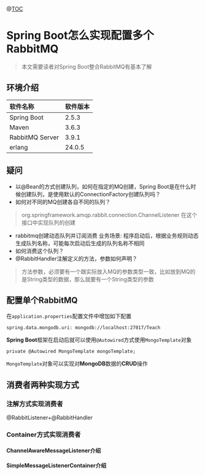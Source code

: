 @[TOC](目录)

# Spring Boot怎么实现配置多个RabbitMQ

> 本文需要读者对Spring Boot整合RabbitMQ有基本了解

## 环境介绍

|软件名称|软件版本|
|:--|:--|
|Spring Boot|2.5.3|
|Maven|3.6.3|
|RabbitMQ Server|3.9.1|
|erlang|24.0.5|

## 疑问

- 以@Bean的方式创建队列，如何在指定的MQ创建，Spring Boot是在什么时候创建队列，是使用默认的ConnectionFactory创建队列吗？
- 如何对不同的MQ创建各自不同的队列？
> org.springframework.amqp.rabbit.connection.ChannelListener
  在这个接口中实现队列的创建
- rabbitmq创建动态队列并订阅消费
业务场景: 程序启动后，根据业务规则动态生成队列名称，可能每次启动后生成的队列名称不相同
- 如何消费这个队列？
- @RabbitHandler注解定义的方法，参数如何声明？
> 方法参数，必须要有一个跟实际放入MQ的参数类型一致，比如放到MQ的是String类型的数据，那么就要有一个String类型的参数

## 配置单个RabbitMQ

在`application.properties`配置文件中增加如下配置

```
spring.data.mongodb.uri: mongodb://localhost:27017/Teach
```

**Spring Boot**框架在启动后就可以使用`@Autowired`方式使用`MongoTemplate`对象

```
private @Autowired MongoTemplate mongoTemplate;
```

`MongoTemplate`对象可以实现对**MongoDB**数据的**CRUD**操作

## 消费者两种实现方式

### 注解方式实现消费者
@RabbitListener+@RabbitHandler

### Container方式实现消费者

#### ChannelAwareMessageListener介绍


#### SimpleMessageListenerContainer介绍

